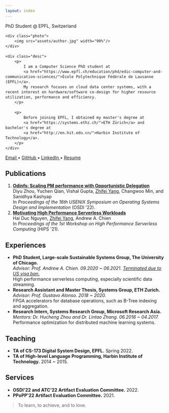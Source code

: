 ```yaml
---
layout: index
---
```


<p>
    PhD Student @ EPFL, Switzerland
</p>

<section class="intro">

    <div class="photo">
        <img src="assets/author.jpg" width="90%"/>
    </div>

    <div class="desc">
        <p>
            I am a Computer Science PhD student at 
            <a href="https://www.epfl.ch/education/phd/edic-computer-and-communication-sciences/">École Polytechnique Fédérale de Lausanne (EPFL)</a>.
            My research focuses on cloud data center systems, with a recent interest on hardware/software co-design for higher resource utilization, performance and efficiency.
        </p>

        <p>
            Before joining EPFL, I obtained my master's degree at 
            <a href="https://systems.ethz.ch/">ETH Zürich</a> and bachelor's degree at 
            <a href="http://en.hit.edu.cn/">Harbin Institute of Technology</a>.
        </p>
    </div>

</section>

<div class="social">
    <a href="mailto:xiv%69%64%79zf&#64;g&#109;%61%69l.%63%6f%6d">
        Email
    </a>
    <span class="separator">&bull;</span>
    <a href="https://github.com/Xivid">
        GitHub
    </a>
    <span class="separator">&bull;</span>
    <a href="https://linkedin.com/in/yangzhifei">
        LinkedIn
    </a>
    <span class="separator">&bull;</span>
    <a href="files/cv_zhifei_yang.pdf">
        Resume
    </a>
</div>

<h2>Publications</h2>

<ol>
    <li>
        <a href="#"><b>Odinfs: Scaling PM performance with Opportunistic Delegation</b></a> <br>
        Diyu Zhou, Yuchen Qian, Vishal Gupta, <u>Zhifei Yang</u>, Changwoo Min, and Sanidhya Kashyap<br>
        In <i>Proceedings of the 16th USENIX Symposium on Operating Systems Design and Implementation</i> (OSDI '22). 
    </li>
    <li>
        <a href="https://dl.acm.org/doi/abs/10.1145/3452413.3464786"><b>Motivating High Performance Serverless Workloads</b></a> <br>
        Hai Duc Nguyen, <u>Zhifei Yang</u>, Andrew A. Chien<br>
        In <i>Proceedings of the 1st Workshop on High Performance Serverless Computing</i> (HiPS '21).
    </li>
</ol>

<h2>Experiences</h2>

<ul>
    <li>
        <b>PhD Student, Large-scale Sustainable Systems Group, The University of Chicago.</b> <br>
        <i>Advisor: Prof. Andrew A. Chien. 09.2020 ~ 06.2021. <a href="https://www.science.org/content/article/china-students-nid-hed-tk">Terminated due to US visa ban.</a></i> <br>
        High performance serverless computing, especially scientific data streaming.
    </li>
    <li>
        <b>Research Assistant and Master Thesis, Systems Group, ETH Zurich.</b> <br>
        <i>Advisor: Prof. Gustavo Alonso. 2018 ~ 2020.</i> <br>
        FPGA accelerators for database operations, such as B-Tree indexing and aggregation.
    </li>
    <li>
        <b>Research Intern, Systems Research Group, Microsoft Research Asia.</b> <br>
        <i>Mentors: Dr. Hucheng Zhou and Dr. Lintao Zhang. 06.2016 ~ 04.2017. </i> <br>
        Performance optimization for distributed machine learning systems.
    </li>
</ul>

<h2>Teaching</h2>

<ul>
    <li>
        <b>TA of CS-173 Digital System Design, EPFL.</b> Spring 2022.<br>
    </li>
    <li>
        <b>TA of High-level Language Programming, Harbin Institute of Technology.</b> 2014 ~ 2015.<br>
    </li>
</ul>


<h2>Services</h2>

<ul>
    <li>
        <b>OSDI'22 and ATC'22 Artifact Evaluation Committee.</b> 2022.<br>
    </li>
    <li>
        <b>PPoPP'22 Artifact Evaluation Committee.</b> 2021.<br>
    </li>
</ul>

<blockquote>
    To learn, to achieve, and to love.
</blockquote>